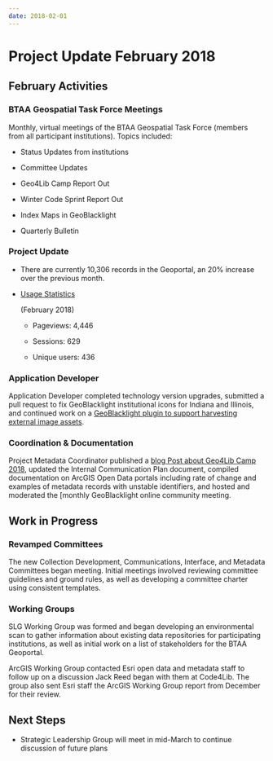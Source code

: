 ```yaml
---
date: 2018-02-01
---
```


# Project Update February 2018
<!-- more -->

## February Activities

### BTAA Geospatial Task Force Meetings

Monthly, virtual meetings of the BTAA Geospatial Task Force (members
from all participant institutions). Topics included:

-   Status Updates from institutions

-   Committee Updates

-   Geo4Lib Camp Report Out

-   Winter Code Sprint Report Out

-   Index Maps in GeoBlacklight

-   Quarterly Bulletin

### Project Update

-   There are currently 10,306 records in the Geoportal, an 20% increase
    over the previous month.

-   [Usage Statistics](https://docs.google.com/spreadsheets/d/1i6Tsfx6uCJSIpP3GtfreKZXmdjUmExJ2OIYMThoqj64/edit#gid=1471013135)
   
    (February 2018)

    -   Pageviews: 4,446

    -   Sessions: 629

    -   Unique users: 436

### Application Developer

Application Developer completed technology version upgrades, submitted a
pull request to fix GeoBlacklight institutional icons for Indiana and
Illinois, and continued work on a [GeoBlacklight plugin to support
harvesting external image
assets](https://github.com/ewlarson/geoblacklight_sidecar_images).

### Coordination & Documentation

Project Metadata Coordinator published a [blog Post about Geo4Lib Camp
2018](http://geospatialmetadatalibrarian.blogspot.com/2018/02/geo4libcamp2018-index-maps.html), updated the Internal Communication
Plan document, compiled documentation on ArcGIS Open Data portals
including rate of change and examples of metadata records with unstable
identifiers, and hosted and moderated the [monthly GeoBlacklight online
community meeting.

## Work in Progress

### Revamped Committees

The new Collection Development, Communications, Interface, and Metadata
Committees began meeting. Initial meetings involved reviewing committee
guidelines and ground rules, as well as developing a committee charter
using consistent templates.

### Working Groups

SLG Working Group was formed and began developing an environmental scan to gather information about existing data repositories for participating
institutions, as well as initial work on a list of stakeholders for the
BTAA Geoportal.

ArcGIS Working Group contacted Esri open data and metadata staff to
follow up on a discussion Jack Reed began with them at Code4Lib. The
group also sent Esri staff the ArcGIS Working Group report from December
for their review.

## Next Steps

-   Strategic Leadership Group will meet in mid-March to continue
    discussion of future plans
